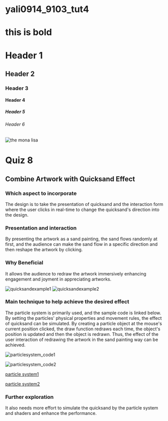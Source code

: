 # yali0914_9103_tut4


# this is bold


# Header 1
## Header 2
### Header 3
#### Header 4
##### Header 5
###### Header 6


![the mona lisa](assets/Mona_Lisa_by_Leonardo_da_Vinci_500_x_700.jpg)



# Quiz 8
## Combine Artwork with Quicksand Effect

### Which aspect to incorporate
The design is to take the presentation of quicksand and the interaction form where the user clicks in real-time to change the quicksand's direction into the design.

### Presentation and interaction
By presenting the artwork as a sand painting, the sand flows randomly at first, and the audience can make the sand flow in a specific direction and then reshape the artwork by clicking.

### Why Beneficial
It allows the audience to redraw the artwork immersively enhancing engagement and joyment in appreciating artworks.

![quicksandexample1](assets/quicksand_example1.jpeg)
![quicksandexample2](assets/quicksand_example2.jpeg)

### Main technique to help achieve the desired effect
The particle system is primarily used, and the sample code is linked below. By setting the particles' physical properties and movement rules, the effect of quicksand can be simulated. By creating a particle object at the mouse's current position clicked, the draw function redraws each time, the object's position is updated and then the object is redrawn. Thus, the effect of the user interaction of redrawing the artwork in the sand painting way can be achieved. 

![particlesystem_code1](assets/codesample1.png)




![particlesystem_code2](assets/codesample2.png)

[particle system1](https://p5js.org/examples/simulate-particle-system.html)



[particle system2](https://github.com/Vikram-Bhat/CodingChallengeContributions/blob/main/particlesystem.pde)

### Further exploration
It also needs more effort to simulate the quicksand by the particle system and shaders and enhance the performance.

